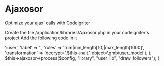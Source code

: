 # Ajaxosor
Optimize your ajax' calls with CodeIgniter 


Create the file /application/libraries/Ajaxosor.php in your codeigniter's project 
Add the following code in it

<?php defined('BASEPATH') OR exit('No direct script access allowed');
require(APPPATH.'/third_party/ajaxosor/Ajaxasor.php');


UTILISATION 

   public function ajax_show_followers()
    {
        $config = array(
            array('field' => 'iuser', 'label' => '', 'rules' => 'trim|min_length[10]|max_length[1000]', 'transformation' => 'decrypt='.$this->salt.'|object=\gmb\user_model'),
        );
        $this->ajaxosor->process($config, "library", "user_lib", "draw_followers");
    }
